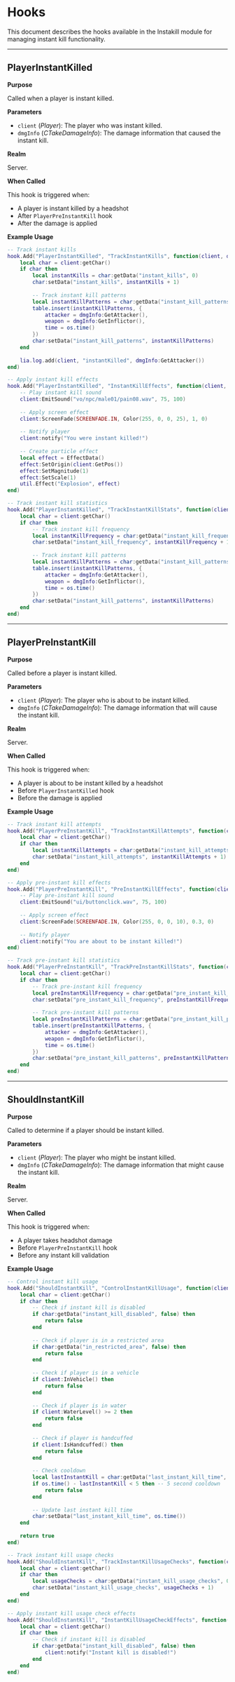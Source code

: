 # Hooks

This document describes the hooks available in the Instakill module for managing instant kill functionality.

---

## PlayerInstantKilled

**Purpose**

Called when a player is instant killed.

**Parameters**

* `client` (*Player*): The player who was instant killed.
* `dmgInfo` (*CTakeDamageInfo*): The damage information that caused the instant kill.

**Realm**

Server.

**When Called**

This hook is triggered when:
- A player is instant killed by a headshot
- After `PlayerPreInstantKill` hook
- After the damage is applied

**Example Usage**

```lua
-- Track instant kills
hook.Add("PlayerInstantKilled", "TrackInstantKills", function(client, dmgInfo)
    local char = client:getChar()
    if char then
        local instantKills = char:getData("instant_kills", 0)
        char:setData("instant_kills", instantKills + 1)
        
        -- Track instant kill patterns
        local instantKillPatterns = char:getData("instant_kill_patterns", {})
        table.insert(instantKillPatterns, {
            attacker = dmgInfo:GetAttacker(),
            weapon = dmgInfo:GetInflictor(),
            time = os.time()
        })
        char:setData("instant_kill_patterns", instantKillPatterns)
    end
    
    lia.log.add(client, "instantKilled", dmgInfo:GetAttacker())
end)

-- Apply instant kill effects
hook.Add("PlayerInstantKilled", "InstantKillEffects", function(client, dmgInfo)
    -- Play instant kill sound
    client:EmitSound("vo/npc/male01/pain08.wav", 75, 100)
    
    -- Apply screen effect
    client:ScreenFade(SCREENFADE.IN, Color(255, 0, 0, 25), 1, 0)
    
    -- Notify player
    client:notify("You were instant killed!")
    
    -- Create particle effect
    local effect = EffectData()
    effect:SetOrigin(client:GetPos())
    effect:SetMagnitude(1)
    effect:SetScale(1)
    util.Effect("Explosion", effect)
end)

-- Track instant kill statistics
hook.Add("PlayerInstantKilled", "TrackInstantKillStats", function(client, dmgInfo)
    local char = client:getChar()
    if char then
        -- Track instant kill frequency
        local instantKillFrequency = char:getData("instant_kill_frequency", 0)
        char:setData("instant_kill_frequency", instantKillFrequency + 1)
        
        -- Track instant kill patterns
        local instantKillPatterns = char:getData("instant_kill_patterns", {})
        table.insert(instantKillPatterns, {
            attacker = dmgInfo:GetAttacker(),
            weapon = dmgInfo:GetInflictor(),
            time = os.time()
        })
        char:setData("instant_kill_patterns", instantKillPatterns)
    end
end)
```

---

## PlayerPreInstantKill

**Purpose**

Called before a player is instant killed.

**Parameters**

* `client` (*Player*): The player who is about to be instant killed.
* `dmgInfo` (*CTakeDamageInfo*): The damage information that will cause the instant kill.

**Realm**

Server.

**When Called**

This hook is triggered when:
- A player is about to be instant killed by a headshot
- Before `PlayerInstantKilled` hook
- Before the damage is applied

**Example Usage**

```lua
-- Track instant kill attempts
hook.Add("PlayerPreInstantKill", "TrackInstantKillAttempts", function(client, dmgInfo)
    local char = client:getChar()
    if char then
        local instantKillAttempts = char:getData("instant_kill_attempts", 0)
        char:setData("instant_kill_attempts", instantKillAttempts + 1)
    end
end)

-- Apply pre-instant kill effects
hook.Add("PlayerPreInstantKill", "PreInstantKillEffects", function(client, dmgInfo)
    -- Play pre-instant kill sound
    client:EmitSound("ui/buttonclick.wav", 75, 100)
    
    -- Apply screen effect
    client:ScreenFade(SCREENFADE.IN, Color(255, 0, 0, 10), 0.3, 0)
    
    -- Notify player
    client:notify("You are about to be instant killed!")
end)

-- Track pre-instant kill statistics
hook.Add("PlayerPreInstantKill", "TrackPreInstantKillStats", function(client, dmgInfo)
    local char = client:getChar()
    if char then
        -- Track pre-instant kill frequency
        local preInstantKillFrequency = char:getData("pre_instant_kill_frequency", 0)
        char:setData("pre_instant_kill_frequency", preInstantKillFrequency + 1)
        
        -- Track pre-instant kill patterns
        local preInstantKillPatterns = char:getData("pre_instant_kill_patterns", {})
        table.insert(preInstantKillPatterns, {
            attacker = dmgInfo:GetAttacker(),
            weapon = dmgInfo:GetInflictor(),
            time = os.time()
        })
        char:setData("pre_instant_kill_patterns", preInstantKillPatterns)
    end
end)
```

---

## ShouldInstantKill

**Purpose**

Called to determine if a player should be instant killed.

**Parameters**

* `client` (*Player*): The player who might be instant killed.
* `dmgInfo` (*CTakeDamageInfo*): The damage information that might cause the instant kill.

**Realm**

Server.

**When Called**

This hook is triggered when:
- A player takes headshot damage
- Before `PlayerPreInstantKill` hook
- Before any instant kill validation

**Example Usage**

```lua
-- Control instant kill usage
hook.Add("ShouldInstantKill", "ControlInstantKillUsage", function(client, dmgInfo)
    local char = client:getChar()
    if char then
        -- Check if instant kill is disabled
        if char:getData("instant_kill_disabled", false) then
            return false
        end
        
        -- Check if player is in a restricted area
        if char:getData("in_restricted_area", false) then
            return false
        end
        
        -- Check if player is in a vehicle
        if client:InVehicle() then
            return false
        end
        
        -- Check if player is in water
        if client:WaterLevel() >= 2 then
            return false
        end
        
        -- Check if player is handcuffed
        if client:IsHandcuffed() then
            return false
        end
        
        -- Check cooldown
        local lastInstantKill = char:getData("last_instant_kill_time", 0)
        if os.time() - lastInstantKill < 5 then -- 5 second cooldown
            return false
        end
        
        -- Update last instant kill time
        char:setData("last_instant_kill_time", os.time())
    end
    
    return true
end)

-- Track instant kill usage checks
hook.Add("ShouldInstantKill", "TrackInstantKillUsageChecks", function(client, dmgInfo)
    local char = client:getChar()
    if char then
        local usageChecks = char:getData("instant_kill_usage_checks", 0)
        char:setData("instant_kill_usage_checks", usageChecks + 1)
    end
end)

-- Apply instant kill usage check effects
hook.Add("ShouldInstantKill", "InstantKillUsageCheckEffects", function(client, dmgInfo)
    local char = client:getChar()
    if char then
        -- Check if instant kill is disabled
        if char:getData("instant_kill_disabled", false) then
            client:notify("Instant kill is disabled!")
        end
    end
end)
```
